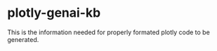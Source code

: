 # plotly-genai-kb

This is the information needed for properly formated plotly code to be generated. 